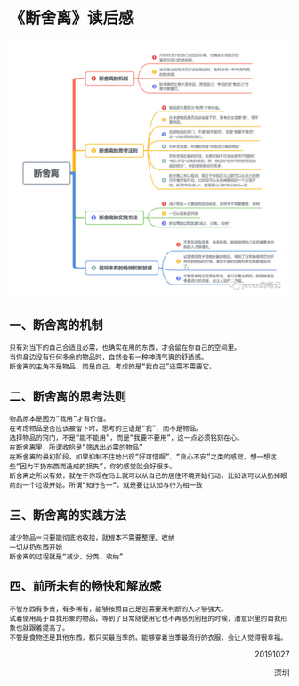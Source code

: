 # 《断舍离》读后感

![avatar](/img/断舍离.jpeg)

## 一、断舍离的机制
	只有对当下的自己合适且必需，也确实在用的东西，才会留在你自己的空间里。
	当你身边没有任何多余的物品时，自然会有一种神清气爽的舒适感。
	断舍离的主角不是物品，而是自己，考虑的是“我自己”还需不需要它。
## 二、断舍离的思考法则
	物品原本是因为“我用”才有价值。
	在考虑物品是否应该被留下时，思考的主语是“我”，而不是物品。
	选择物品的窍门，不是“能不能用”，而是“我要不要用”，这一点必须铭刻在心。
	在断舍离里，所谓收拾是“筛选出必需的物品”
	在断舍离的最初阶段，如果抑制不住地出现“好可惜啊”、“良心不安”之类的感觉，想一想这些“因为不扔东西而造成的损失”，你的感觉就会好很多。
	断舍离之所以有效，就在于你现在马上就可以从自己的居住环境开始行动，比如说可以从扔掉眼前的一个垃圾开始。所谓“知行合一”，就是要让认知与行为相一致
## 三、断舍离的实践方法
	减少物品＝只要能彻底地收拾，就根本不需要整理、收纳
	一切从扔东西开始
	断舍离的过程就是“减少、分类、收纳”
## 四、前所未有的畅快和解放感
	不管东西有多贵，有多稀有，能够按照自己是否需要来判断的人才够强大。
	试着使用高于自我形象的物品，等到了日常随便用它也不再感到别扭的时候，潜意识里的自我形象也就跟着提高了。
	不管是食物还是其他东西，都只买最当季的。能够穿着当季最流行的衣服，会让人觉得很幸福。

<p align="right">20191027</p>
<p align="right">深圳</p>
